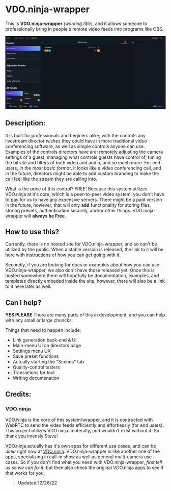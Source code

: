 # VDO.ninja-wrapper
This is **VDO.ninja-wrapper** *(working title)*, and it allows someone to professionally bring in people's remote video feeds into programs like OBS.

![Image of VDO.ninja-wrapper director page](https://github.com/Andrew-Gallimore/VDO.ninja-wrapper/blob/developement/img/Control-Capture.PNG "VDO.ninja director control page")

## Description:
It is built for professionals and beginers alike, with the controls any livestream director _wishes_ they could have in more traditional video conferencing software, as well as simple controls anyone can use. Examples of the controls directors have are: remotely adjusting the camera settings of a guest, managing what controls guests have control of, tuning the bitrate and filters of both video and audio, and so much more. For end users, _in the most basic format_, it looks like a video conferencing call, and in the future, directors might be able to add custom branding to make the call feel like the stream they are calling into.

What is the price of this control? FREE! Because this system utilizes VDO.ninja at it's core, which is a peer-to-peer video system, you don't have to pay for us to have any expensive servers. There might be a paid version in the future, however, that will only **add** functionality for storing files, storing presets, authentication security, and/or other things. VDO.ninja-wrapper will **always be Free**.


## How to use this?
Currently, there is no hosted site for VDO.ninja-wrapper, and so can't be utilized by the public. When a stable version is released, the link to it will be here with instructions of how you can get going with it.

Secondly, if you are looking for docs or examples about how you can use VDO.ninja-wrapper, we also don't have those released yet. Once this is hosted somewhere there will hopefully be documentation, examples, and templates directly embeded inside the site, however, there will also be a link to it here later as well.


## Can I help?
**YES PLEASE** There are many parts of this in development, and you can help with any small or large chuncks. 

Things that need to happen include:
- Link generation back-end & UI
- Main-menu UI on directors page
- Settings menu UX
- Save preset functions
- Actually starting the "Scenes" tab
- Quality-control testers
- Translations for text
- Writing documenation



## Credits:
### VDO.ninja
VDO.Ninja is the core of this system/wrapper, and it is contructed with WebRTC to send the video feeds efficiently and effortlessly (for end users). This project utilizes VDO.ninja centerally, and wouldn't exist without it. So thank you imensly Steve!

VDO.ninja actually has it's own apps for different use cases, and can be used right now at [VDO.ninja](https://vdo.ninja "The core system of VDO.ninja-wrapper"). VDO.ninja-wrapper is like another one of the apps, specializing in call-in show as well as general multi-camera use cases. So if you don't find what you need with VDO.ninja-wrapper, *first tell us so we can fix it*, but then also check the original VDO.ninja apps to see if that works for you.


> **Updated 12/26/22**
